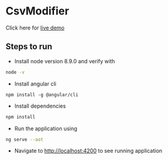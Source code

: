 # CsvModifier

Click here for [live demo](https://csv-modifier.herokuapp.com/sets-list)

## Steps to run
* Install node version 8.9.0 and verify with
```bash
node -v
```

* Install angular cli
```bask
npm install -g @angular/cli
```

* Install dependencies
```bash
npm install
```

* Run the application using
```bash
ng serve --aot
```

* Navigate to [http://localhost:4200](http://localhost:4200) to see running application
